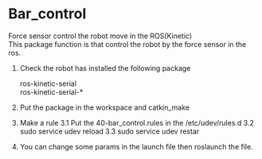 # Bar_control
Force sensor control the robot move in the ROS(Kinetic)    
This package function is that  control the robot by the force sensor in the ros. 

1. Check the robot has installed the following package  
   
   ros-kinetic-serial   
   ros-kinetic-serial-*

2. Put the package in the workspace and catkin_make



3. Make a rule
  3.1 Put the 40-bar_control.rules in the /etc/udev/rules.d
  3.2 sudo service udev reload
  3.3 sudo service udev restar


4. You can change some params in the launch file then roslaunch the file.
